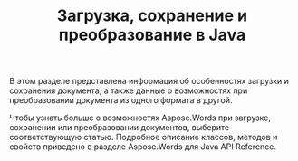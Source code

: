﻿---
title: Загрузка, сохранение и преобразование в Java
second_title: Aspose.Words для Java
articleTitle: Загрузка, сохранение и преобразование
linktitle: Загрузка, сохранение и преобразование
description: "Узнайте о функциях Aspose.Words для Java при загрузке, сохранении или преобразовании документов из одного формата в другой."
type: docs
weight: 20
url: /ru/java/loading-saving-and-converting/
timestamp: 2024-01-27-14-07-04
---

В этом разделе представлена информация об особенностях загрузки и сохранения документа, а также данные о возможностях при преобразовании документа из одного формата в другой.

Чтобы узнать больше о возможностях Aspose.Words при загрузке, сохранении или преобразовании документов, выберите соответствующую статью. Подробное описание классов, методов и свойств приведено в разделе Aspose.Words для Java API Reference.
